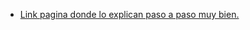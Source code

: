 - [Link pagina donde lo explican paso a paso muy bien.](https://linuxhint.com/install_apache_tomcat_server_ubuntu/)

